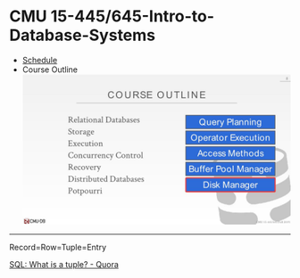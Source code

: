 # CMU 15-445/645-Intro-to-Database-Systems

- [Schedule](https://15445.courses.cs.cmu.edu/fall2019/schedule.html)
- Course Outline
  ![](CMU445-Database-Storage1/03-storage1_4.JPG)

---

Record=Row=Tuple=Entry

[SQL: What is a tuple? - Quora](https://www.quora.com/SQL-What-is-a-tuple)
